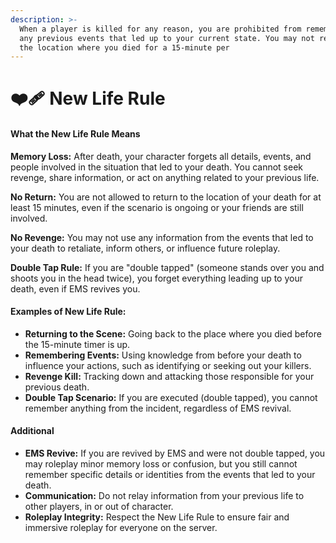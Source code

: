 ```yaml
---
description: >-
  When a player is killed for any reason, you are prohibited from remembering
  any previous events that led up to your current state. You may not return to
  the location where you died for a 15-minute per
---
```


# ❤️‍🩹 New Life Rule

#### What the New Life Rule Means <a href="#what-the-new-life-rule-means" id="what-the-new-life-rule-means"></a>

**Memory Loss:** After death, your character forgets all details, events, and people involved in the situation that led to your death. You cannot seek revenge, share information, or act on anything related to your previous life.

**No Return:** You are not allowed to return to the location of your death for at least 15 minutes, even if the scenario is ongoing or your friends are still involved.

**No Revenge:** You may not use any information from the events that led to your death to retaliate, inform others, or influence future roleplay.

**Double Tap Rule:** If you are "double tapped" (someone stands over you and shoots you in the head twice), you forget everything leading up to your death, even if EMS revives you.

#### Examples of New Life Rule: <a href="#examples-of-new-life-rule" id="examples-of-new-life-rule"></a>

* **Returning to the Scene:** Going back to the place where you died before the 15-minute timer is up.
* **Remembering Events:** Using knowledge from before your death to influence your actions, such as identifying or seeking out your killers.
* **Revenge Kill:** Tracking down and attacking those responsible for your previous death.
* **Double Tap Scenario:** If you are executed (double tapped), you cannot remember anything from the incident, regardless of EMS revival.

#### Additional <a href="#additional" id="additional"></a>

* **EMS Revive:** If you are revived by EMS and were not double tapped, you may roleplay minor memory loss or confusion, but you still cannot remember specific details or identities from the events that led to your death.
* **Communication:** Do not relay information from your previous life to other players, in or out of character.
* **Roleplay Integrity:** Respect the New Life Rule to ensure fair and immersive roleplay for everyone on the server.

